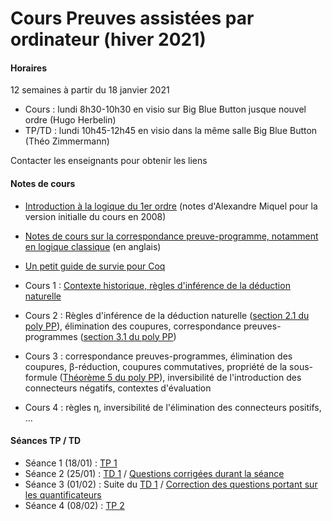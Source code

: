 # Cours Preuves assistées par ordinateur (hiver 2021)

#### Horaires

12 semaines à partir du 18 janvier 2021

- Cours : lundi 8h30-10h30 en visio sur Big Blue Button jusque nouvel ordre (Hugo Herbelin)
- TP/TD : lundi 10h45-12h45 en visio dans la même salle Big Blue Button (Théo Zimmermann)

Contacter les enseignants pour obtenir les liens

#### Notes de cours

- [Introduction à la logique du 1er ordre](logique-premier-ordre.pdf) (notes d'Alexandre Miquel pour la version initialle du cours en 2008)
- [Notes de cours sur la correspondance preuve-programme, notamment en logique classique](proofs-and-programs.pdf) (en anglais)
- [Un petit guide de survie pour Coq](https://www.irif.fr/~letouzey//preuves/guide.html)

- Cours 1 : [Contexte historique, règles d'inférence de la déduction naturelle](cours1.pdf)
- Cours 2 : Règles d'inférence de la déduction naturelle ([section 2.1 du poly PP](proofs-and-programs.pdf)), élimination des coupures, correspondance preuves-programmes ([section 3.1 du poly PP](proofs-and-programs.pdf))
- Cours 3 : correspondance preuves-programmes, élimination des coupures, β-réduction, coupures commutatives, propriété de la sous-formule ([Théorème 5 du poly PP](proofs-and-programs.pdf)), inversibilité de l'introduction des connecteurs négatifs, contextes d'évaluation
- Cours 4 : règles η, inversibilité de l'élimination des connecteurs positifs, ...

#### Séances TP / TD

- Séance 1 (18/01) : [TP 1](tp/tp1.md)
- Séance 2 (25/01) : [TD 1](td/td1.pdf) / [Questions corrigées durant la séance](td/td1-seance1-correction.pdf)
- Séance 3 (01/02) : Suite du [TD 1](td/td1.pdf) / [Correction des questions portant sur les quantificateurs](td/td1-seance2-correction.pdf)
- Séance 4 (08/02) : [TP 2](tp/tp2.md)
